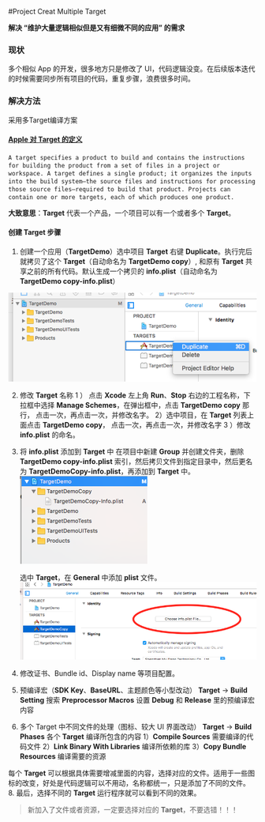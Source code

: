 #Project Creat Multiple Target


**解决 “维护大量逻辑相似但是又有细微不同的应用” 的需求**

### 现状	
多个相似 App 的开发，很多地方只是修改了 UI，代码逻辑没变。在后续版本迭代的时候需要同步所有项目的代码，重复步骤，浪费很多时间。

###  解决方法
采用多Target编译方案

#### [Apple 对 Target 的定义](https://developer.apple.com/library/content/featuredarticles/XcodeConcepts/Concept-Targets.html)
```
A target specifies a product to build and contains the instructions for building the product from a set of files in a project or workspace. A target defines a single product; it organizes the inputs into the build system—the source files and instructions for processing those source files—required to build that product. Projects can contain one or more targets, each of which produces one product.
```
**大致意思**：**Target** 代表一个产品，一个项目可以有一个或者多个 **Target**。

#### 创建 Target 步骤 
1. 创建一个应用（**TargetDemo**）选中项目 **Target** 右键 **Duplicate**。执行完后就拷贝了这个 **Target**（自动命名为 **TargetDemo copy**）, 和原有 **Target** 共享之前的所有代码。默认生成一个拷贝的 **info.plist**（自动命名为 **TargetDemo copy-info.plist**）

![enter image description here](https://raw.githubusercontent.com/CoderGiaJiang/Multiple-Target/master/TargetDemo/Resource/1.png)

2. 修改 **Target** 名称
	1 ） 点击 **Xcode** 左上角 **Run**、**Stop** 右边的工程名称，下拉框中选择 **Manage Schemes**，在弹出框中，点击 **TargetDemo copy** 那行， 点击一次，再点击一次，并修改名字。
	2）选中项目，在 **Target** 列表上面点击 **TargetDemo copy**， 点击一次，再点击一次，并修改名字
	3 ）修改 **info.plist** 的命名。
3. 将 **info.plist** 添加到 **Target** 中
	在项目中新建 **Group** 并创建文件夹，删除 **TargetDemo copy-info.plist** 索引，然后拷贝文件到指定目录中，然后更名为 **TargetDemoCopy-info.plist**，再添加到 **Target** 中。
![Alt text](https://raw.githubusercontent.com/CoderGiaJiang/Multiple-Target/master/TargetDemo/Resource/2.png)		

   选中 **Target**，在 **General** 中添加 **plist** 文件。
![Alt text](https://raw.githubusercontent.com/CoderGiaJiang/Multiple-Target/master/TargetDemo/Resource/3.png)
4. 修改证书、Bundle id、Display name 等项目配置。
6. 预编译宏（**SDK Key**、**BaseURL**、主题颜色等小型改动）
	**Target** -> **Build Setting** 搜索 **Preprocessor Macros** 设置 **Debug** 和 **Release** 里的预编译宏内容 
7. 多个 Target 中不同文件的处理（图标、较大 UI 界面改动）
	**Target** -> **Build Phases** 各个 **Target** 编译所包含的内容
	1）**Compile Sources** 需要编译的代码文件
	2）**Link Binary With Libraries** 编译所依赖的库
	3）**Copy Bundle Resources** 编译需要的资源
	
每个 **Target** 可以根据具体需要增减里面的内容，选择对应的文件。适用于一些图标的改变，好处是代码逻辑可以不用动，名称都统一，只是添加了不同的文件。
  8. 最后，选择不同的 **Target** 运行程序就可以看到不同的效果。
	
> 新加入了文件或者资源，一定要选择对应的 **Target**，不要选错！！！

